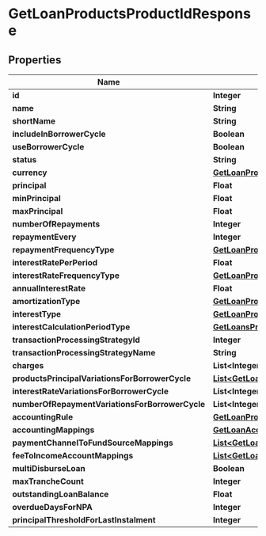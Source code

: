 # GetLoanProductsProductIdResponse

## Properties
Name | Type | Description | Notes
------------ | ------------- | ------------- | -------------
**id** | **Integer** |  |  [optional]
**name** | **String** |  |  [optional]
**shortName** | **String** |  |  [optional]
**includeInBorrowerCycle** | **Boolean** |  |  [optional]
**useBorrowerCycle** | **Boolean** |  |  [optional]
**status** | **String** |  |  [optional]
**currency** | [**GetLoanProductsCurrency**](GetLoanProductsCurrency.md) |  |  [optional]
**principal** | **Float** |  |  [optional]
**minPrincipal** | **Float** |  |  [optional]
**maxPrincipal** | **Float** |  |  [optional]
**numberOfRepayments** | **Integer** |  |  [optional]
**repaymentEvery** | **Integer** |  |  [optional]
**repaymentFrequencyType** | [**GetLoanProductsRepaymentFrequencyType**](GetLoanProductsRepaymentFrequencyType.md) |  |  [optional]
**interestRatePerPeriod** | **Float** |  |  [optional]
**interestRateFrequencyType** | [**GetLoanProductsInterestRateFrequencyType**](GetLoanProductsInterestRateFrequencyType.md) |  |  [optional]
**annualInterestRate** | **Float** |  |  [optional]
**amortizationType** | [**GetLoanProductsAmortizationType**](GetLoanProductsAmortizationType.md) |  |  [optional]
**interestType** | [**GetLoanProductsInterestTemplateType**](GetLoanProductsInterestTemplateType.md) |  |  [optional]
**interestCalculationPeriodType** | [**GetLoansProductsInterestCalculationPeriodType**](GetLoansProductsInterestCalculationPeriodType.md) |  |  [optional]
**transactionProcessingStrategyId** | **Integer** |  |  [optional]
**transactionProcessingStrategyName** | **String** |  |  [optional]
**charges** | **List&lt;Integer&gt;** |  |  [optional]
**productsPrincipalVariationsForBorrowerCycle** | [**List&lt;GetLoanProductsPrincipalVariationsForBorrowerCycle&gt;**](GetLoanProductsPrincipalVariationsForBorrowerCycle.md) |  |  [optional]
**interestRateVariationsForBorrowerCycle** | **List&lt;Integer&gt;** |  |  [optional]
**numberOfRepaymentVariationsForBorrowerCycle** | **List&lt;Integer&gt;** |  |  [optional]
**accountingRule** | [**GetLoanProductsAccountingRule**](GetLoanProductsAccountingRule.md) |  |  [optional]
**accountingMappings** | [**GetLoanAccountingMappings**](GetLoanAccountingMappings.md) |  |  [optional]
**paymentChannelToFundSourceMappings** | [**List&lt;GetLoanPaymentChannelToFundSourceMappings&gt;**](GetLoanPaymentChannelToFundSourceMappings.md) |  |  [optional]
**feeToIncomeAccountMappings** | [**List&lt;GetLoanFeeToIncomeAccountMappings&gt;**](GetLoanFeeToIncomeAccountMappings.md) |  |  [optional]
**multiDisburseLoan** | **Boolean** |  |  [optional]
**maxTrancheCount** | **Integer** |  |  [optional]
**outstandingLoanBalance** | **Float** |  |  [optional]
**overdueDaysForNPA** | **Integer** |  |  [optional]
**principalThresholdForLastInstalment** | **Integer** |  |  [optional]
